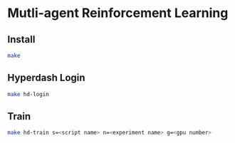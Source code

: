 # Mutli-agent Reinforcement Learning

## Install

```sh
make
```

## Hyperdash Login

```sh
make hd-login
```

## Train

```sh
make hd-train s=<script name> n=<experiment name> g=<gpu number>
```
